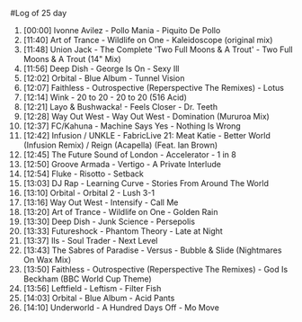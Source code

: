 #Log of 25 day

1. [00:00] Ivonne Avilez - Pollo Mania - Piquito De Pollo
1. [11:40] Art of Trance - Wildlife on One - Kaleidoscope (original mix)
1. [11:48] Union Jack - The Complete 'Two Full Moons & A Trout' - Two Full Moons & A Trout (14" Mix)
1. [11:56] Deep Dish - George Is On - Sexy Ill
1. [12:02] Orbital - Blue Album - Tunnel Vision
1. [12:07] Faithless - Outrospective (Reperspective The Remixes) - Lotus
1. [12:14] Wink - 20 to 20 - 20 to 20 (516 Acid)
1. [12:21] Layo & Bushwacka! - Feels Closer - Dr. Teeth
1. [12:28] Way Out West - Way Out West - Domination (Mururoa Mix)
1. [12:37] FC/Kahuna - Machine Says Yes - Nothing Is Wrong
1. [12:42] Infusion / UNKLE - FabricLive 21: Meat Katie - Better World (Infusion Remix) / Reign (Acapella) (Feat. Ian Brown)
1. [12:45] The Future Sound of London - Accelerator - 1 in 8
1. [12:50] Groove Armada - Vertigo - A Private Interlude
1. [12:54] Fluke - Risotto - Setback
1. [13:03] DJ Rap - Learning Curve - Stories From Around The World
1. [13:10] Orbital - Orbital 2 - Lush 3-1
1. [13:16] Way Out West - Intensify - Call Me
1. [13:20] Art of Trance - Wildlife on One - Golden Rain
1. [13:30] Deep Dish - Junk Science - Persepolis
1. [13:33] Futureshock - Phantom Theory - Late at Night
1. [13:37] Ils - Soul Trader - Next Level
1. [13:43] The Sabres of Paradise - Versus - Bubble & Slide (Nightmares On Wax Mix)
1. [13:50] Faithless - Outrospective (Reperspective The Remixes) - God Is Beckham (BBC World Cup Theme)
1. [13:56] Leftfield - Leftism - Filter Fish
1. [14:03] Orbital - Blue Album - Acid Pants
1. [14:10] Underworld - A Hundred Days Off - Mo Move
